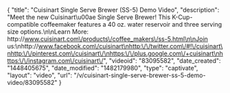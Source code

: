 {
    "title": "Cuisinart Single Serve Brewer (SS-5) Demo Video",
    "description": "Meet the new Cuisinart\u00ae Single Serve Brewer! This K-Cup-compatible coffeemaker features a 40 oz. water reservoir and three serving size options.\n\nLearn More: http:\/\/www.cuisinart.com\/products\/coffee_makers\/ss-5.html\n\nJoin us:\nhttp:\/\/www.facebook.com\/cuisinart\nhttp:\/\/twitter.com\/#!\/cuisinart\nhttp:\/\/pinterest.com\/cuisinart\/\nhttps:\/\/plus.google.com\/+cuisinart\nhttps:\/\/instagram.com\/cuisinart\/",
    "videoid": "83095582",
    "date_created": "1448405675",
    "date_modified": "1482179980",
    "type": "captivate",
    "layout": "video",
    "url": "\/v\/cuisinart-single-serve-brewer-ss-5-demo-video\/83095582"
}